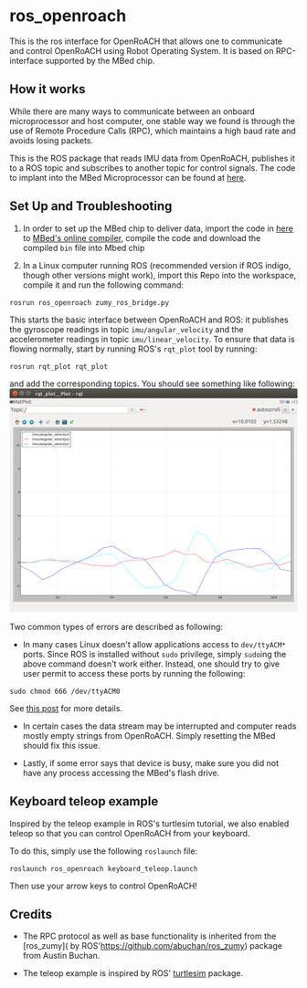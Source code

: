 # ros_openroach
This is the ros interface for OpenRoACH that allows one to communicate and control OpenRoACH using Robot Operating System. It is based on RPC-interface supported by the MBed chip.
## How it works
While there are many ways to communicate between an onboard microprocessor and host computer, one stable way we found is through the use of Remote Procedure Calls (RPC), which maintains a high baud rate and avoids losing packets.

This is the ROS package that reads IMU data from OpenRoACH, publishes it to a ROS topic and subscribes to another topic for control signals. The code to implant into the MBed Microprocessor can be found at [here](https://os.mbed.com/users/yxyang/code/ros_openroach/).

## Set Up and Troubleshooting

1. In order to set up the MBed chip to deliver data, import the code in [here](https://os.mbed.com/users/yxyang/code/ros_openroach/) to [MBed's online compiler](https://os.mbed.com/compiler/), compile the code and download the compiled `bin` file into Mbed chip

2. In a Linux computer running ROS (recommended version if ROS indigo, though other versions might work), import this Repo into the workspace, compile it and run the following command:
```
rosrun ros_openroach zumy_ros_bridge.py
```
This starts the basic interface between OpenRoACH and ROS: it publishes the gyroscope readings in topic `imu/angular_velocity` and the accelerometer readings in topic `imu/linear_velocity`. To ensure that data is flowing normally, start by running ROS's `rqt_plot` tool by running:
```
rosrun rqt_plot rqt_plot
```
and add the corresponding topics. You should see something like following:
![](https://github.com/yxyang/ros_openroach/blob/master/imgs/demo.png)


Two common types of errors are described as following:

* In many cases Linux doesn't allow applications access to `dev/ttyACM*` ports. Since ROS is installed without `sudo` privilege, simply `sudo`ing the above command doesn't work either. Instead, one should try to give user permit to access these ports by running the following:
```
sudo chmod 666 /dev/ttyACM0
```
See [this post](https://askubuntu.com/questions/58119/changing-permissions-on-serial-port) for more details.

* In certain cases the data stream may be interrupted and computer reads mostly empty strings from OpenRoACH. Simply resetting the MBed should fix this issue.

* Lastly, if some error says that device is busy, make sure you did not have any process accessing the MBed's flash drive.

## Keyboard teleop example
Inspired by the teleop example in ROS's turtlesim tutorial, we also enabled teleop so that you can control OpenRoACH from your keyboard.

To do this, simply use the following `roslaunch` file:
```
roslaunch ros_openroach keyboard_teleop.launch
```

Then use your arrow keys to control OpenRoACH!
## Credits
* The RPC protocol as well as base functionality is inherited from the [ros_zumy]( by ROS'https://github.com/abuchan/ros_zumy) package from Austin Buchan.

* The teleop example is inspired by ROS' [turtlesim](https://github.com/ros/ros_tutorials/tree/indigo-devel/turtlesim) package.
